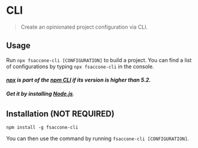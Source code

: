 # CLI
> Create an opinionated project configuration via CLI.

## Usage
Run `npx fsaccone-cli [CONFIGURATION]` to build a project. You can find a list of configurations by typing `npx fsaccone-cli` in the console.
#### ___[npx](https://www.npmjs.com/package/npx) is part of the [npm CLI](https://github.com/npm/cli) if its version is higher than 5.2.___
###### __Get it by installing [Node.js](https://nodejs.org/en/download/)__.

## Installation **(NOT REQUIRED)**
```
npm install -g fsaccone-cli
```
You can then use the command by running `fsaccone-cli [CONFIGURATION]`.
